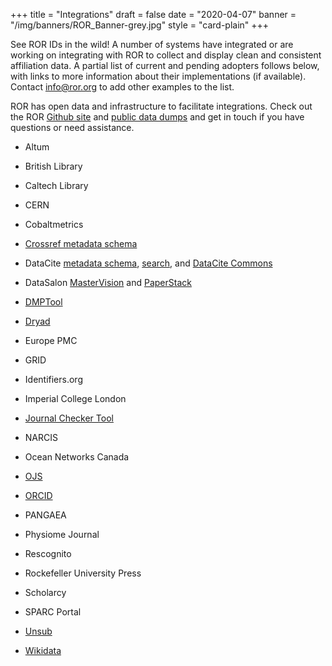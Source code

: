+++
title = "Integrations"
draft = false
date = "2020-04-07"
banner = "/img/banners/ROR_Banner-grey.jpg"
style = "card-plain"
+++

See ROR IDs in the wild! A number of systems have integrated or are working on integrating with ROR to collect and display clean and consistent affiliation data. A partial list of current and pending adopters follows below, with links to more information about their implementations (if available). Contact <info@ror.org> to add other examples to the list.

ROR has open data and infrastructure to facilitate integrations. Check out the ROR [Github site](https://github.com/ror-community/) and [public data dumps](https://figshare.com/collections/ROR_Data/4596503 ) and get in touch if you have questions or need assistance.

-   Altum

-   British Library

-   Caltech Library

-   CERN

-   Cobaltmetrics

-   [Crossref metadata schema](https://www.crossref.org/community/ror/)

-   DataCite [metadata schema](https://blog.datacite.org/identify-your-affiliation-with-metadata-schema-4-3/), [search](https://blog.datacite.org/affiliation-facet-new-in-datacite-search/), and [DataCite Commons](https://commons.datacite.org)

-   DataSalon [MasterVision](https://www.datasalon.com/web/features/dashboards.htm) and [PaperStack](https://www.datasalon.com/web/features/paperstack.htm)

-   [DMPTool](https://github.com/DMPRoadmap/roadmap/issues/2339)

-   [Dryad](https://ror.org/blog/2019-07-10-ror-ing-together-with-dryad/)

-   Europe PMC

-   GRID

-   Identifiers.org

-   Imperial College London

-   [Journal Checker Tool](https://journalcheckertool.org/)

-   NARCIS

-   Ocean Networks Canada

-   [OJS](https://github.com/pkp/pkp-lib/issues/5912)

-   [ORCID](https://orcid.org/blog/2020/03/24/what-orcid-and-ror)

-   PANGAEA

-   Physiome Journal

-   Rescognito

-   Rockefeller University Press

-   Scholarcy

-   SPARC Portal

-   [Unsub](https://intercom.help/get-unsub/en/articles/4205412-what-s-ror)

-   [Wikidata](https://www.wikidata.org/wiki/Property:P6782)
